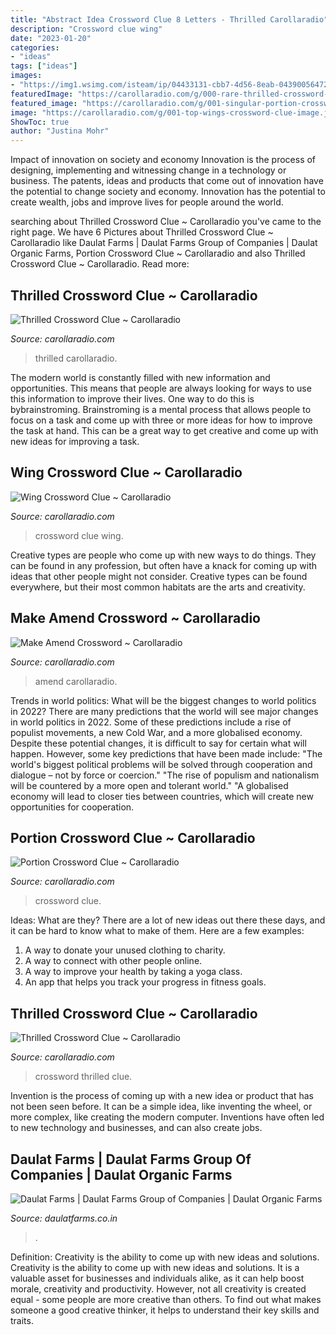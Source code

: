 ```yaml
---
title: "Abstract Idea Crossword Clue 8 Letters - Thrilled Carollaradio"
description: "Crossword clue wing"
date: "2023-01-20"
categories:
- "ideas"
tags: ["ideas"]
images:
- "https://img1.wsimg.com/isteam/ip/04433131-cbb7-4d56-8eab-043900564722/logo/62182fd7-c82f-4299-b13b-37d25eb795ac.png/:/rs%3dw:1023%2ccg:true%2cm/rs%3dh:184/qt%3dq:95"
featuredImage: "https://carollaradio.com/g/000-rare-thrilled-crossword-clue-high-resolution-1024_655.jpg"
featured_image: "https://carollaradio.com/g/001-singular-portion-crossword-clue-ideas-868_773.jpg"
image: "https://carollaradio.com/g/001-top-wings-crossword-clue-image.jpg"
ShowToc: true
author: "Justina Mohr"
---
```



Impact of innovation on society and economy
Innovation is the process of designing, implementing and witnessing change in a technology or business. The patents, ideas and products that come out of innovation have the potential to change society and economy. Innovation has the potential to create wealth, jobs and improve lives for people around the world.

	

		
searching about Thrilled Crossword Clue ~ Carollaradio you've came to the right page. We have 6 Pictures about Thrilled Crossword Clue ~ Carollaradio like Daulat Farms | Daulat Farms Group of Companies | Daulat Organic Farms, Portion Crossword Clue ~ Carollaradio and also Thrilled Crossword Clue ~ Carollaradio. Read more:
		
    
## Thrilled Crossword Clue ~ Carollaradio

<img loading=lazy src="https://carollaradio.com/g/001-simple-thrilled-crossword-clue-ideas-1920_1305.jpg" onerror="this.onerror=null;this.src='https://tse1.mm.bing.net/th?id=OIP.AI8N8TRkVBG8kaeXGL2mawHaFB&amp;pid=15.1';" alt="Thrilled Crossword Clue ~ Carollaradio">

_Source: carollaradio.com_

>thrilled carollaradio. 

	

The modern world is constantly filled with new information and opportunities. This means that people are always looking for ways to use this information to improve their lives. One way to do this is bybrainstroming. Brainstroming is a mental process that allows people to focus on a task and come up with three or more ideas for how to improve the task at hand. This can be a great way to get creative and come up with new ideas for improving a task.

    
## Wing Crossword Clue ~ Carollaradio

<img loading=lazy src="https://carollaradio.com/g/001-top-wings-crossword-clue-image.jpg" onerror="this.onerror=null;this.src='https://tse2.mm.bing.net/th?id=OIP.FWZ7Y6Q1dhUZ14zlUz2aCgHaF7&amp;pid=15.1';" alt="Wing Crossword Clue ~ Carollaradio">

_Source: carollaradio.com_

>crossword clue wing. 

	

Creative types are people who come up with new ways to do things. They can be found in any profession, but often have a knack for coming up with ideas that other people might not consider. Creative types can be found everywhere, but their most common habitats are the arts and creativity.

    
## Make Amend Crossword ~ Carollaradio

<img loading=lazy src="https://carollaradio.com/g/003-frightening-make-amends-crossword-sample-1024_739.jpg" onerror="this.onerror=null;this.src='https://tse4.mm.bing.net/th?id=OIP.9r8kjdbxEBFO9T5LwaensgHaFV&amp;pid=15.1';" alt="Make Amend Crossword ~ Carollaradio">

_Source: carollaradio.com_

>amend carollaradio. 

	

Trends in world politics: What will be the biggest changes to world politics in 2022?
There are many predictions that the world will see major changes in world politics in 2022. Some of these predictions include a rise of populist movements, a new Cold War, and a more globalised economy. Despite these potential changes, it is difficult to say for certain what will happen. However, some key predictions that have been made include: 
"The world's biggest political problems will be solved through cooperation and dialogue – not by force or coercion."
"The rise of populism and nationalism will be countered by a more open and tolerant world."
"A globalised economy will lead to closer ties between countries, which will create new opportunities for cooperation.

    
## Portion Crossword Clue ~ Carollaradio

<img loading=lazy src="https://carollaradio.com/g/001-singular-portion-crossword-clue-ideas-868_773.jpg" onerror="this.onerror=null;this.src='https://tse1.mm.bing.net/th?id=OIP.WqLOFWFYKyfObtTzvREDGQHaGl&amp;pid=15.1';" alt="Portion Crossword Clue ~ Carollaradio">

_Source: carollaradio.com_

>crossword clue. 

	

Ideas: What are they?
There are a lot of new ideas out there these days, and it can be hard to know what to make of them. Here are a few examples:
1. A way to donate your unused clothing to charity.
2. A way to connect with other people online.
3. A way to improve your health by taking a yoga class.
4. An app that helps you track your progress in fitness goals.

    
## Thrilled Crossword Clue ~ Carollaradio

<img loading=lazy src="https://carollaradio.com/g/000-rare-thrilled-crossword-clue-high-resolution-1024_655.jpg" onerror="this.onerror=null;this.src='https://tse2.mm.bing.net/th?id=OIP.T_iosMnbrBht2cTiGnwRDgHaEu&amp;pid=15.1';" alt="Thrilled Crossword Clue ~ Carollaradio">

_Source: carollaradio.com_

>crossword thrilled clue. 

	

Invention is the process of coming up with a new idea or product that has not been seen before. It can be a simple idea, like inventing the wheel, or more complex, like creating the modern computer. Inventions have often led to new technology and businesses, and can also create jobs.

    
## Daulat Farms | Daulat Farms Group Of Companies | Daulat Organic Farms

<img loading=lazy src="https://img1.wsimg.com/isteam/ip/04433131-cbb7-4d56-8eab-043900564722/logo/62182fd7-c82f-4299-b13b-37d25eb795ac.png/:/rs%3dw:1023%2ccg:true%2cm/rs%3dh:184/qt%3dq:95" onerror="this.onerror=null;this.src='https://tse1.mm.bing.net/th?id=OIP.4goMGP7EBb-9ziGKOJwuGwHaCS&amp;pid=15.1';" alt="Daulat Farms | Daulat Farms Group of Companies | Daulat Organic Farms">

_Source: daulatfarms.co.in_

>. 

	

Definition: Creativity is the ability to come up with new ideas and solutions.
Creativity is the ability to come up with new ideas and solutions. It is a valuable asset for businesses and individuals alike, as it can help boost morale, creativity and productivity. However, not all creativity is created equal - some people are more creative than others. To find out what makes someone a good creative thinker, it helps to understand their key skills and traits.

